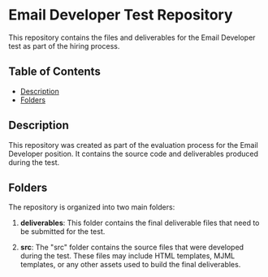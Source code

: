 # Email Developer Test Repository

This repository contains the files and deliverables for the Email Developer test as part of the hiring process.

## Table of Contents

- [Description](#description)
- [Folders](#folders)

## Description

This repository was created as part of the evaluation process for the Email Developer position. It contains the source code and deliverables produced during the test.

## Folders

The repository is organized into two main folders:

1. **deliverables**: This folder contains the final deliverable files that need to be submitted for the test. 

2. **src**: The "src" folder contains the source files that were developed during the test. These files may include HTML templates, MJML templates, or any other assets used to build the final deliverables.
